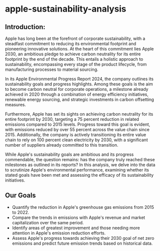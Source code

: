 # apple-sustainability-analysis

## Introduction:

Apple has long been at the forefront of corporate sustainability, with a steadfast commitment to reducing its environmental footprint and pioneering innovative solutions. At the heart of this commitment lies Apple 2030, an ambitious pledge to achieve carbon neutrality for its entire footprint by the end of the decade. This entails a holistic approach to sustainability, encompassing every stage of the product lifecycle, from manufacturing processes to material sourcing.

In its Apple Environmental Progress Report 2024, the company outlines its sustainability goals and progress highlights. Among these goals is the aim to become carbon neutral for corporate operations, a milestone already achieved in 2020 through a combination of energy efficiency initiatives, renewable energy sourcing, and strategic investments in carbon offsetting measures.

Furthermore, Apple has set its sights on achieving carbon neutrality for its entire footprint by 2030, targeting a 75 percent reduction in related emissions compared to 2015 levels. Progress toward this goal is evident, with emissions reduced by over 55 percent across the value chain since 2015. Additionally, the company is actively transitioning its entire value chain to rely on 100 percent clean electricity by 2030, with a significant number of suppliers already committed to this transition.

While Apple's sustainability goals are ambitious and its progress commendable, the question remains: has the company truly reached these milestones as outlined in its reports? In this analysis, we delve into the data to scrutinize Apple's environmental performance, examining whether its stated goals have been met and assessing the efficacy of its sustainability initiatives.

## Our Goals

- Quantify the reduction in Apple's greenhouse gas emissions from 2015 to 2022.
- Compare the trends in emissions with Apple's revenue and market capitalization over the same period.
- Identify areas of greatest improvement and those needing more attention in Apple's emission reduction efforts.
- Assess Apple's progress towards achieving their 2030 goal of net zero emissions and predict future emission trends based on historical data.
